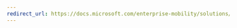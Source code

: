```yaml
---
redirect_url: https://docs.microsoft.com/enterprise-mobility/solutions/fasttrack-how-to-use-apps-with-multi-identity-support
---
```

